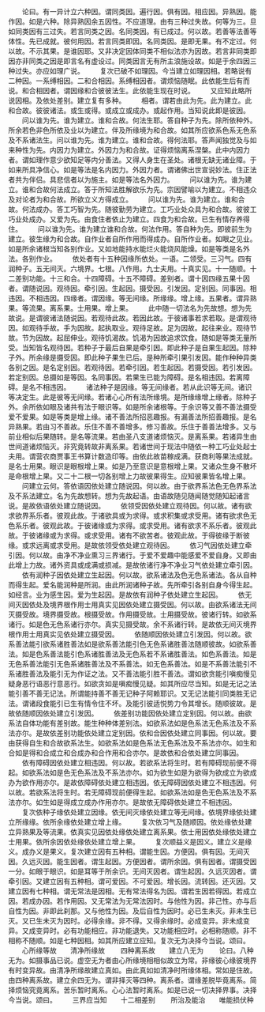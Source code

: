 <!-- { "loadSidebar": true } -->
　　论曰。有一异计立六种因。谓同类因。遍行因。俱有因。相应因。异熟因。能作因。如是六种。除异熟因余五因性。不应道理。由有三种过失故。何等为三。旦如同类因有三过失。若言同类之因。名同类因。有已成过。何以故。若善等法善等体性。先已成就。彼何用因。若言同类即因。名同类因。是即无果。有不定过。何以故。不示其果。是谁因耶。又非决定因体同类不相似法亦为因故。若言非同类即因亦非同类之因是即言名有虚设过。同类因言无有所主浪施设故。如是于余四因三种过失。亦应如理广说。
　　复次已破不如理因。今当建立如理因相。若略说有二种因。一系缚相因。二和合相因。系缚相因者。谓烦恼随眠。此依能生后有而说。和合相因者。谓因缘和合彼彼法生。此依能生现在时说。
　　又应知此略所说因相。及依处差别。建立复有多种。
　　相者。谓若由此为先。此为建立。此和合故。彼彼诸法。或生或得。或成立或成办。或起作用。当知说此即是彼因。
　　问以谁为先。谁为建立。谁和合故。何法生耶。答自种子为先。除所依种外。所余若色非色所依及业以为建立。伴及所缘境为和合故。如其所应欲系色系无色系及不系诸法生。问以谁为先。谁为建立。谁和合故。得何法耶。答声闻独觉及与如来种性为先。内因力为建立。外因力为和合故。证得烦恼离系涅槃。此中内因力者。谓如理作意少欲知足等内分善法。又得人身生在圣处。诸根无缺无诸业障。于如来所具净信心。如是等法是名内因力。外因力者。谓诸佛出世宣说妙法。住正法者共为伴侣。具悲信者以为施主。如是等法名外因力。
　　问以谁为先。谁为建立。谁和合故何法成立。答于所知法胜解欲乐为先。宗因譬喻以为建立。不相违众及对论者为和合故。所欲立义方得成立。
　　问以谁为先。谁为建立。谁和合故。何法成办。答工巧智为先。随彼勤劳为建立。工巧业处众具为和合故。彼彼工巧业处成办。又爱为先。由食住者依止为建立。四食为和合故。已生有情存养得住。
　　问以谁为先。谁为建立谁和合故。何法作用。答自种为先。即彼前生为建立。彼生缘为和合故。自作业者自所作用而得成办。自所作业者。如眼之见业。如是所余诸根当知各别作业。又如地能持水能烂火能烧风能燥。如是等类是名外法。各别作业。
　　依处者有十五种因缘所依处。一语。二领受。三习气。四有润种子。五无间灭。六境界。七根。八作用。九士夫用。十真实见。十一随顺。十二差别功能。十三和合。十四障碍。十五不障碍。差别者。谓十因四缘五果十因者。谓随说因。观待因。牵引因。生起因。摄受因。引发因。定别因。同事因。相违因。不相违因。四缘者。谓因缘。等无间缘。所缘缘。增上缘。五果者。谓异熟果。等流果。离系果。士用果。增上果。
　　此中随一切法名为先故想。想为先故说。是谓彼诸法随说因。若观待此故。若因此故。于彼诸事若求若取。是谓观待因。如观待手故。手为因故。起执取业。观待足故。足为因故。起往来业。观待节故。节为因故。起屈伸业。观待饥渴故。饥渴为因故追求饮食。随如是等类无量所受。当知皆名观待因。若种子于最后自果是牵引因。即此种子是自果生起因。除种子外。所余缘是摄受因。即此种子果生已后。是种所牵引果引发因。能作种种异类各别之因。是名定别因。若观待因。若牵引因。若生起因。若摄受因。若引发因。若定别因。总摄如是等因。名同事因。若果生已能为障碍。是名相违因。若离障碍。是名不相违因。
　　诸法种子是因缘。等无间缘者。若从此识等无间。诸识等决定生。此是彼等无间缘。若诸心心所有法所缘境。是所缘缘增上缘者。除种子外。余所依如眼及诸共有法于眼识等。如是所余诸根等。于余识等又善不善法摄受爱不爱果。如是等类是增上缘。诸不善法所招恶趣报。有漏善法所招善趣报。是名异熟果。若由习不善故。乐住不善不善增多。修习善故。乐住于善善法增多。又与前业相似后果随转。是名等流果。若由圣八支道诸烦恼灭。是离系果。若诸异生由世间道诸烦恼灭。非究竟转故非离系果。若诸世间于现法中随依一种工巧业处起士夫用。谓营农商贾事王书算计数造印等。由依此故苗稼成满。获商利等果法成就。是名士用果。眼识是眼根增上果。如是乃至意识是意根增上果。又诸众生身不散坏是命根增上果。又二十二根一切各别增上力故彼果得生。应知彼果皆名增上果。
　　问建立云何。答依语因依处建立随说因。何以故。由于欲界系法色无色界系法及不系法建立。名为先故想转。想为先故起语。由语故随见随闻随觉随知起诸言说。是故依语依处建立随说因。
　　依领受因依处建立观待因。何以故。诸有欲求欲界系乐者。彼观此故。于诸欲具或为求得。或求积集或求受用。诸有欲求色无色系乐者。彼观此故。于彼诸缘或为求得。或求受用。诸有欲求不系乐者。彼观此故。于彼诸缘或为求得。或求受用。诸有不欲苦者。彼观此故。于得彼缘于断彼缘。或求远离或求受用。是故依领受依处建立观待因。
　　依习气因依处建立牵引因。何以故。由净不净业熏习三界诸行。于爱不爱趣中能感爱不爱自身。又即由此增上力故。诸外资具或成满或损减。是故依诸行净不净业习气依处建立牵引因。
　　依有润种子因依处建立生起因。何以故。欲系诸法及色无色系诸法。各从自种而得生起。爱名能润种是所润。由此所润诸种子故。先所牵引各别自身今得生起。如经言。业为感生因。爱为生起因。是故依有润种子依处建立生起因。
　　依无间灭因依处及境界根作用士用真实见因依处建立摄受因。何以故。由欲系诸法无间灭摄受故。境界摄受故。根摄受故。作用摄受故。士用摄受故。彼诸行转。如欲系诸行。如是色无色系诸行亦尔。真实见摄受故。余不系诸行转。是故依无间灭境界根作用士用真实见依处建立摄受因。
　　依随顺因依处建立引发因。何以故。欲系善法能引欲系诸胜善法如是欲系善法能引色无色系诸胜善法随顺彼故。如欲系善法。如是色系善法能引色系诸胜善法及无色系若不系诸胜善法。如色系善法。如是无色系善法能引无色系诸胜善法及不系善法。如无色系善法。如是不系善法能引不系诸胜善法及能引无为作证之法。又不善法能引胜不善法。谓如欲贪能引嗔痴慢见疑身恶行语恶行意恶行。如欲贪如是嗔痴慢见疑。如其所应尽当知。如是无记之法能引善不善无记法。所谓能持善不善无记种子阿赖耶识。又无记法能引同类胜无记法。谓诸段食能引已生有情令住不坏。及能引彼适悦势力令其增长。随顺彼故。是故依随顺因依处建立引发因。
　　依差别功能因依处建立定别因。何以故。由欲系法自体功能有差别故。能生种种体差别法。如欲系法如是色系法无色系法及不系法亦尔。是故依差别功能依处建立定别因。依和合因依处建立同事因。何以故。要由获得自生和合故欲系法生。如欲系法如是色系法无色系法及不系法亦尔。如生和合如是得和合成立和合成办和合作用和合亦尔。是故依和合依处建立同事因。
　　依有障碍因依处建立相违因。何以故。若欲系法将生时。若有障碍现前便不得起。如欲系法如是色无色系法及不系法亦尔。如为欲生如是为欲得为欲成立为欲成办为欲作用亦尔。是故依障碍依处建立相违因。依无障碍因依处建立不相违因。何以故。若欲系法将生时。若无障碍现前便得生起。如欲系法如是色无色系法及不系法亦尔。如生如是得成立成办作用亦尔。是故依无障碍依处建立不相违因。
　　复次依种子缘依处建立因缘。依无间灭缘依处建立等无间缘。依境界缘依处建立所缘缘。依所余缘依处建立增上缘。
　　复次依习气及随顺因。依处缘依处建立异熟果及等流果。依真实见因依处缘依处建立离系果。依士用因依处缘依处建立士用果。依所余因依处缘依处建立增上果。
　　复次顺益义是因义。建立义是缘义。成办义是果义。复次建立因有五种相。谓能生因。方便因。俱有因。无间灭因。久远灭因。能生因者。谓生起因。方便因者。谓所余因。俱有因者。谓摄受因一分。如眼于眼识。如是耳等于所余识。无间灭因者。谓生起因。久远灭因者。谓牵引因。又建立因有五种相。谓可爱因。不可爱因。增长因。流转因。还灭因。又建立因有七种相。谓无常法是因相。无有常法得名为因。谓若生因若得因。若成立因。若成办因。若作用因。又无常法为无常法因时。与他性为因。非己性。亦与后自性为因。非即此刹那。又与他性为因。及后自性为因时。必已生未灭。非未生已灭。又已生未灭为因时。必得余缘。非不得。又得余缘时。必成变异。非未成变异。又成变异时。必有功能相应。非功能退失。又功能相应时。必相称随顺。非不相称不随顺。如是七种因相。如其所应建立应知。复次无为决择今当说。颂曰。
　　心所缘等故　　清净所缘故
　　四种离系故　　建立八无为
　　论曰。八种无为。如摄事品已说。虚空无为者由心所缘境相相似故立为常。非缘彼心缘彼境界有时变异故。由清净所缘故建立真如。由此真如如清净时所缘体相。常如是住故。由四种离系故。建立余四无为。谓非择灭等四种。离系者。谓缘差脱毕竟离系。简择烦恼究竟离系。苦乐暂时离系。心心法暂时离系。如是已说一切决择界事。决择今当说。颂曰。
　　三界应当知　　十二相差别
　　所治及能治　　唯能损伏种
